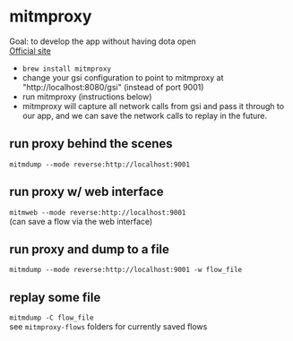 # mitmproxy
Goal: to develop the app without having dota open  
[Official site](https://mitmproxy.org/)
- `brew install mitmproxy`
- change your gsi configuration to point to mitmproxy at "http://localhost:8080/gsi" (instead of port 9001)
- run mitmproxy (instructions below)
- mitmproxy will capture all network calls from gsi and pass it through to our app, and we can save the network calls to replay in the future.

## run proxy behind the scenes
`mitmdump --mode reverse:http://localhost:9001`

## run proxy w/ web interface
`mitmweb --mode reverse:http://localhost:9001`  
(can save a flow via the web interface)

## run proxy and dump to a file
`mitmdump --mode reverse:http://localhost:9001 -w flow_file`

## replay some file
`mitmdump -C flow_file`  
see `mitmproxy-flows` folders for currently saved flows